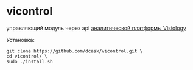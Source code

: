 # vicontrol
управляющий модуль через api [аналитической платформы Visiology](https://ru.visiology.su)

Установка:
```
git clone https://github.com/dcask/vicontrol.git \
cd vicontrol/ \
sudo ./install.sh
```